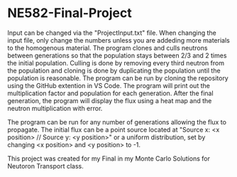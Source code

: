 # NE582-Final-Project
Input can be changed via the "ProjectInput.txt" file. When changing the input file, only change the numbers unless you are addeding more materials to the homogenous material. The program clones and culls neutrons between generations so that the population stays between 2/3 and 2 times the initial population. Culling is done by removing every third neutron from the population and cloning is done by duplicating the population until the population is reasonable.
The program can be run by cloning the repository using the GitHub extention in VS Code. The program will print out the multiplication factor and population for each generation. After the final generation, the program will display the flux using a heat map and the neutron multiplication with error.

The program can be run for any number of generations allowing the flux to propagate. The initial flux can be a point source located at "Source x: \<x position\> // Source y: \<y position\>" or a uniform distribution, set by changing \<x position\> and \<y position\> to -1.

This project was created for my Final in my Monte Carlo Solutions for Neutoron Transport class. 
